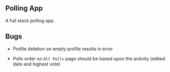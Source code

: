 ## Polling App

A full stack polling app.

## Bugs

* Profile deletion on empty profile results in error

* Polls order on `All Polls` page should be based upon the activity (edited date and highest vote)
